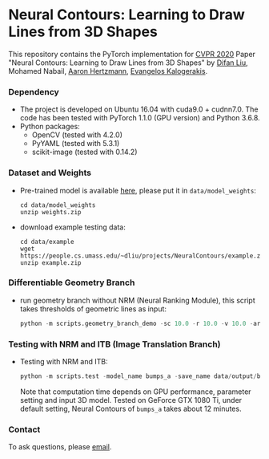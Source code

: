 # Neural Contours: Learning to Draw Lines from 3D Shapes

This repository contains the PyTorch implementation for [CVPR 2020](http://cvpr2020.thecvf.com/) Paper "Neural Contours: Learning to Draw Lines from 3D Shapes" by [Difan Liu](https://people.cs.umass.edu/~dliu/), Mohamed Nabail, [Aaron Hertzmann](https://www.dgp.toronto.edu/~hertzman/), [Evangelos Kalogerakis](https://people.cs.umass.edu/~kalo/).

### Dependency
- The project is developed on Ubuntu 16.04 with cuda9.0 + cudnn7.0. The code has been tested with PyTorch 1.1.0 (GPU version) and Python 3.6.8. 
- Python packages:
    - OpenCV (tested with 4.2.0)
    - PyYAML (tested with 5.3.1)
    - scikit-image (tested with 0.14.2)

### Dataset and Weights
- Pre-trained model is available [here](https://www.dropbox.com/s/nihzuh524oe0zuu/weights.zip?dl=0), please put it in `data/model_weights`:
    ```
    cd data/model_weights
    unzip weights.zip
    ```

- download example testing data:
    ```
    cd data/example
    wget https://people.cs.umass.edu/~dliu/projects/NeuralContours/example.zip
    unzip example.zip
    ```
    
### Differentiable Geometry Branch
- run geometry branch without NRM (Neural Ranking Module), this script takes thresholds of geometric lines as input:
    ```python
    python -m scripts.geometry_branch_demo -sc 10.0 -r 10.0 -v 10.0 -ar 0.1 -model_name bumps_a -save_name data/output/bumps_a.png
    ```

### Testing with NRM and ITB (Image Translation Branch)
- Testing with NRM and ITB:
    ```python
    python -m scripts.test -model_name bumps_a -save_name data/output/bumps_a_NCs.png
    ```
    Note that computation time depends on GPU performance, parameter setting and input 3D model. Tested on GeForce GTX 1080 Ti, under default setting, Neural Contours of `bumps_a` takes about 12 minutes.

### Contact
To ask questions, please [email](mailto:dliu@cs.umass.edu).
